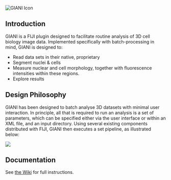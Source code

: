 ![GIANI Icon](https://raw.githubusercontent.com/wiki/djpbarry/Giani/images/GianiIcon.png)

## Introduction

GIANI is a FIJI plugin designed to facilitate routine analysis of 3D cell biology image data. Implemented specifically with batch-processing in mind, GIANI is designed to:

* Read data sets in their native, proprietary
* Segment nuclei & cells
* Measure nuclear and cell morphology, together with fluorescence intensities within these regions.
* Explore results

## Design Philosophy

GIANI has been designed to batch analyse 3D datasets with minimal user interaction. In principle, all that is required to run an analysis is a set of parameters, which can be specified either via the user interface or within an XML file, and an input directory. Using several existing components distributed with FIJI, GIANI then executes a set pipeline, as illustrated below:

![](images/GIANIPhilosophy.PNG)

## Documentation

See [the Wiki](https://github.com/djpbarry/Giani/wiki) for full instructions.
